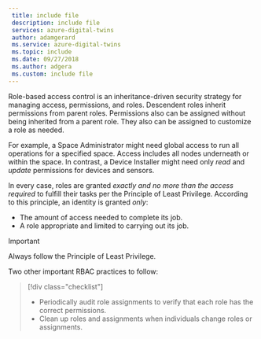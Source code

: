 ```yaml
---
 title: include file
 description: include file
 services: azure-digital-twins
 author: adamgerard
 ms.service: azure-digital-twins
 ms.topic: include
 ms.date: 09/27/2018
 ms.author: adgera
 ms.custom: include file
---
```


Role-based access control is an inheritance-driven security strategy for managing access, permissions, and roles. Descendent roles inherit permissions from parent roles. Permissions also can be assigned without being inherited from a parent role. They also can be assigned to customize a role as needed.

For example, a Space Administrator might need global access to run all operations for a specified space. Access includes all nodes underneath or within the space. In contrast, a Device Installer might need only *read* and *update* permissions for devices and sensors.

In every case, roles are granted *exactly and no more than the access required* to fulfill their tasks per the Principle of Least Privilege. According to this principle, an identity is granted *only*:

* The amount of access needed to complete its job.
* A role appropriate and limited to carrying out its job.

>[!IMPORTANT]
> Always follow the Principle of Least Privilege.

Two other important RBAC practices to follow:

> [!div class="checklist"]
> * Periodically audit role assignments to verify that each role has the correct permissions.
> * Clean up roles and assignments when individuals change roles or assignments.